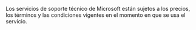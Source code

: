 Los servicios de soporte técnico de Microsoft están sujetos a los precios, los términos y las condiciones vigentes en el momento en que se usa el servicio.